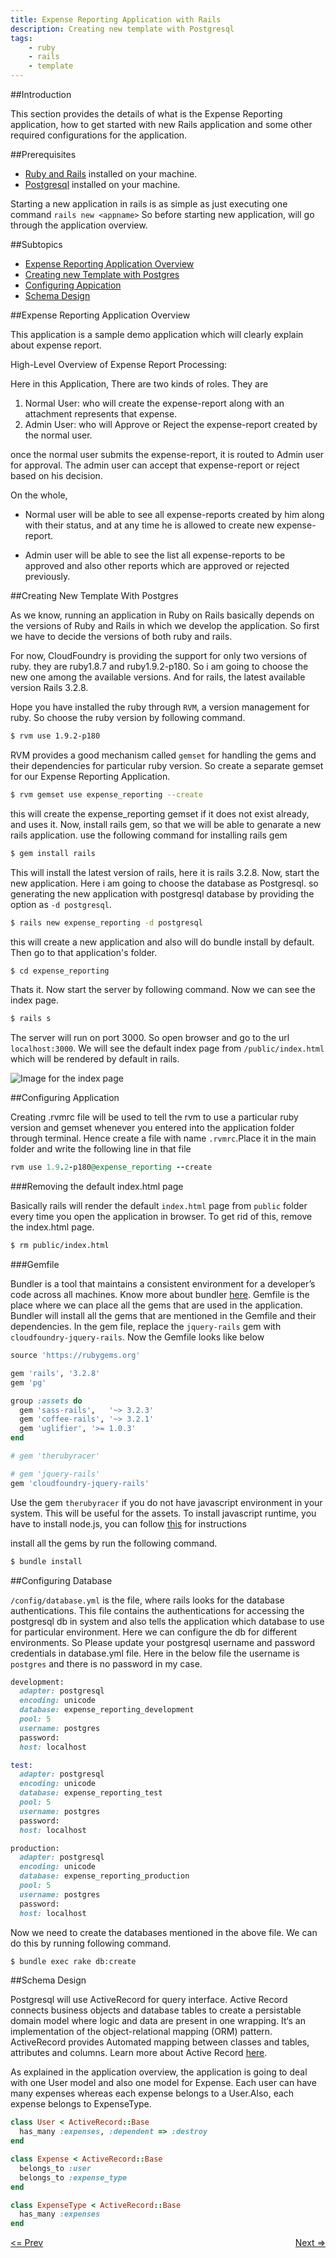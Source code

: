 ```yaml
---
title: Expense Reporting Application with Rails
description: Creating new template with Postgresql
tags:
    - ruby
    - rails
    - template
---
```


##Introduction

This section provides the details of what is the Expense Reporting application, how to get started with new Rails application and some other required configurations  for the application. 

##Prerequisites

+ [Ruby and Rails]() installed on your machine.
+ [Postgresql]() installed on your machine.

Starting a new application in rails is as simple as just executing one command `rails new <appname>` So before starting new application, will go through the application overview.

##Subtopics

+ [Expense Reporting Application Overview](#expense-reporting-application-overview)
+ [Creating new Template with Postgres](#creating-new-template-with-postgres)
+ [Configuring Appication](#configuring-application)
+ [Schema Design](#schema-design)

##Expense Reporting Application Overview

This application is a sample demo application which will clearly explain about expense report. 

High-Level Overview of Expense Report Processing: 

Here in this Application, There are two kinds of roles. They are
 
1. Normal User: who will create the expense-report along with an attachment represents that expense.
2. Admin User: who will Approve or Reject the expense-report created by the normal user.

once the normal user submits the expense-report, it is routed to Admin user for approval. The admin user can accept that expense-report or reject based on his decision.

On the whole, 

+ Normal user will be able to see all expense-reports created by him along with their status, and at any time he is allowed to create new expense-report.

+ Admin user will be able to see the list all expense-reports to be approved and also other reports which are approved or rejected previously.

##Creating New Template With Postgres

As we know, running an application in Ruby on Rails basically depends on the versions of Ruby and Rails in which we develop the application. So first we have to decide the versions of both ruby and rails.

For now, CloudFoundry is providing the support for only two versions of ruby. they are ruby1.8.7 and ruby1.9.2-p180. So i am going to choose the new one among the available versions. And for rails, the latest available version Rails 3.2.8.

Hope you have installed the ruby through `RVM`, a version management for ruby. So choose the ruby version by following command.

```bash
$ rvm use 1.9.2-p180
```

RVM provides a good mechanism called `gemset` for handling the gems and their dependencies for particular ruby version. So create a separate gemset for our Expense Reporting Application.

```bash
$ rvm gemset use expense_reporting --create
```

this will create the expense_reporting gemset if it does not exist already, and uses it. Now, install rails gem, so that we will be able to genarate a new rails application. use the following command for installing rails gem

```bash
$ gem install rails
```
This will install the latest version of rails, here it is rails 3.2.8. Now, start the new application. Here i am going to choose the database as Postgresql. so generating the new application with postgresql database by providing the option as `-d postgresql`.

```bash
$ rails new expense_reporting -d postgresql
```

this will create a new application and also will do bundle install by default. Then go to that application's folder.

```bash
$ cd expense_reporting
```

Thats it. Now start the server by following command. Now we can see the index page.

```bash
$ rails s
```

The server will run on port 3000. So open browser and go to the url `localhost:3000`. We will see the default index page from `/public/index.html` which will be rendered by default in rails.

![Image for the index page](/images/rails-default-index.png)

##Configuring Application

Creating .rvmrc file will be used to tell the rvm to use a particular ruby version and gemset whenever you entered into the application folder through terminal. Hence create a file with name `.rvmrc`.Place it in the main folder and write the following line in that file

```ruby
rvm use 1.9.2-p180@expense_reporting --create
```

###Removing the default index.html page

Basically rails will render the default `index.html` page from `public` folder every time you open the application in browser. To get rid of this, remove the index.html page.

```bash
$ rm public/index.html
```

###Gemfile

Bundler is a tool that maintains a consistent environment for a developer’s code across all machines. Know more about bundler [here](http://gembundler.com/).  Gemfile is the place where we can place all the gems that are used in the application. Bundler will install all the gems that are mentioned in the Gemfile and their dependencies. In the gem file, replace the `jquery-rails` gem with `cloudfoundry-jquery-rails`. Now the Gemfile looks like below

```ruby
source 'https://rubygems.org'

gem 'rails', '3.2.8'
gem 'pg'

group :assets do
  gem 'sass-rails',   '~> 3.2.3'
  gem 'coffee-rails', '~> 3.2.1'
  gem 'uglifier', '>= 1.0.3'
end

# gem 'therubyracer'

# gem 'jquery-rails'
gem 'cloudfoundry-jquery-rails'
```

Use the gem `therubyracer` if you do not have javascript environment in your system. This will be useful for the assets. To install javascript runtime, you have to install node.js, you can follow [this](http://howtonode.org/how-to-install-nodejs) for instructions

install all the gems by run the following command.

```bash
$ bundle install
```

##Configuring Database

`/config/database.yml` is the file, where rails looks for the database authentications. This file contains the authentications for accessing the postgresql db in system and also tells the application which database to use for particular environment. Here we can configure the db for different environments. So Please update your postgresql username and password credentials in database.yml file. Here in the below file the username is `postgres` and there is no password in my case.

```ruby
development:
  adapter: postgresql
  encoding: unicode
  database: expense_reporting_development
  pool: 5
  username: postgres
  password:
  host: localhost

test:
  adapter: postgresql
  encoding: unicode
  database: expense_reporting_test
  pool: 5
  username: postgres
  password:
  host: localhost

production:
  adapter: postgresql
  encoding: unicode
  database: expense_reporting_production
  pool: 5
  username: postgres
  password:
  host: localhost
```

Now we need to create the databases mentioned in the above file. We can do this by running following command.

```bash
$ bundle exec rake db:create	
```

##Schema Design

Postgresql will use ActiveRecord for query interface. Active Record connects business objects and database tables to create a persistable domain model where logic and data are present in one wrapping. It‘s an implementation of the object-relational mapping (ORM) pattern. ActiveRecord provides Automated mapping between classes and tables, attributes and columns. Learn more about Active Record [here](http://ar.rubyonrails.org/).

As explained in the application overview, the application is going to deal with one User model and also one model for Expense. Each user can have many expenses whereas each expense belongs to a User.Also, each expense belongs to ExpenseType.

```ruby
class User < ActiveRecord::Base
  has_many :expenses, :dependent => :destroy
end

class Expense < ActiveRecord::Base
  belongs_to :user
  belongs_to :expense_type
end

class ExpenseType < ActiveRecord::Base
  has_many :expenses
end
```

[<= Prev](/frameworks/ruby/rails-tutorial/rails-getting-started.html)  <span style="float: right;">[Next =>](/frameworks/ruby/rails-tutorial/rails-user-login.html)</span>
